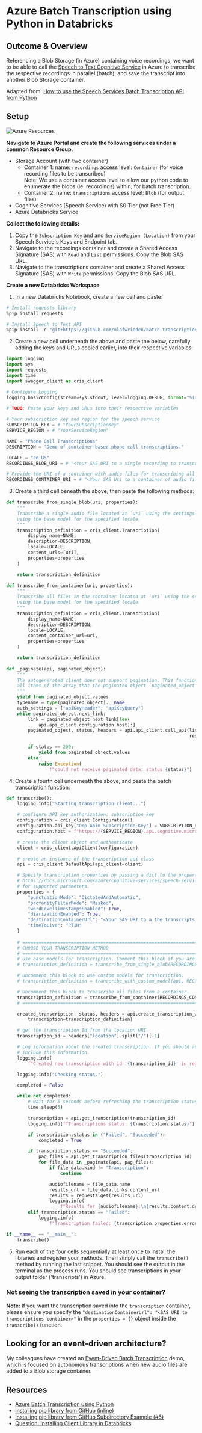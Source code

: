 # Azure Batch Transcription using Python in Databricks

## Outcome & Overview
Referencing a Blob Storage (in Azure) containing voice recordings, we want to be able to call the [Speech to Text Cognitive Service](https://azure.microsoft.com/en-us/services/cognitive-services/speech-to-text/) in Azure to transcribe the respective recordings in parallel (batch), and save the transcript into another Blob Storage container.

Adapted from: [How to use the Speech Services Batch Transcription API from Python](https://github.com/Azure-Samples/cognitive-services-speech-sdk/tree/master/samples/batch/python)

## Setup

![Azure Resources](https://i.imgur.com/juD5Z2g.png)

__Navigate to Azure Portal and create the following services under a common Resource Group.__
- Storage Account (with two container)
  - Container 1: name: `recordings` access level: `Container` (for voice recording files to be transcribed)  
    Note: We use a container access level to allow our python code to enumerate the blobs (ie. recordings) within; for batch transcription.
  - Container 2: name: `transcriptions` access level: `Blob` (for output files)
- Cognitive Services (Speech Service) with S0 Tier (not Free Tier)
- Azure Databricks Service

__Collect the following details:__
1. Copy the `Subscription Key` and and `ServiceRegion (Location)` from your Speech Service's Keys and Endpoint tab.
2. Navigate to the recordings container and create a Shared Access Signature (SAS) with `Read` and `List` permissions. Copy the Blob SAS URL.
3. Navigate to the transcriptions container and create a Shared Access Signature (SAS) with `Write` permissions. Copy the Blob SAS URL.

__Create a new Databricks Workspace__
1. In a new Databricks Notebook, create a new cell and paste:
```python
# Install requests library
%pip install requests

# Install Speech to Text API
%pip install -e "git+https://github.com/olafwrieden/batch-transcription-python-azure-databricks/#egg=swagger-client&subdirectory=python-client"
```

2. Create a new cell underneath the above and paste the below, carefully adding the keys and URLs copied earlier, into their respective variables:
```python
import logging
import sys
import requests
import time
import swagger_client as cris_client

# Configure Logging
logging.basicConfig(stream=sys.stdout, level=logging.DEBUG, format="%(asctime)s %(message)s", datefmt="%d/%m/%Y %I:%M:%S %p %Z")

# TODO: Paste your keys and URLs into their respective variables

# Your subscription key and region for the speech service
SUBSCRIPTION_KEY = # "YourSubscriptionKey"
SERVICE_REGION = # "YourServiceRegion"

NAME = "Phone Call Transcriptions"
DESCRIPTION = "Demo of container-based phone call transcriptions."

LOCALE = "en-US"
RECORDINGS_BLOB_URI = # "<Your SAS URI to a single recording to transcribe (not container)>"

# Provide the URI of a container with audio files for transcribing all of them with a single request
RECORDINGS_CONTAINER_URI = # "<Your SAS Uri to a container of audio files>"
```

3. Create a third cell beneath the above, then paste the following methods:
```python
def transcribe_from_single_blob(uri, properties):
    """
    Transcribe a single audio file located at `uri` using the settings specified in `properties`
    using the base model for the specified locale.
    """
    transcription_definition = cris_client.Transcription(
        display_name=NAME,
        description=DESCRIPTION,
        locale=LOCALE,
        content_urls=[uri],
        properties=properties
    )

    return transcription_definition

def transcribe_from_container(uri, properties):
    """
    Transcribe all files in the container located at `uri` using the settings specified in `properties`
    using the base model for the specified locale.
    """
    transcription_definition = cris_client.Transcription(
        display_name=NAME,
        description=DESCRIPTION,
        locale=LOCALE,
        content_container_url=uri,
        properties=properties
    )

    return transcription_definition
    
def _paginate(api, paginated_object):
    """
    The autogenerated client does not support pagination. This function returns a generator over
    all items of the array that the paginated object `paginated_object` is part of.
    """
    yield from paginated_object.values
    typename = type(paginated_object).__name__
    auth_settings = ["apiKeyHeader", "apiKeyQuery"]
    while paginated_object.next_link:
        link = paginated_object.next_link[len(
            api.api_client.configuration.host):]
        paginated_object, status, headers = api.api_client.call_api(link, "GET",
                                                                    response_type=typename, auth_settings=auth_settings)

        if status == 200:
            yield from paginated_object.values
        else:
            raise Exception(
                f"could not receive paginated data: status {status}")
```

4. Create a fourth cell underneath the above, and paste the batch transcription function:
```python
def transcribe():
    logging.info("Starting transcription client...")

    # configure API key authorization: subscription_key
    configuration = cris_client.Configuration()
    configuration.api_key["Ocp-Apim-Subscription-Key"] = SUBSCRIPTION_KEY
    configuration.host = f"https://{SERVICE_REGION}.api.cognitive.microsoft.com/speechtotext/v3.0"

    # create the client object and authenticate
    client = cris_client.ApiClient(configuration)

    # create an instance of the transcription api class
    api = cris_client.DefaultApi(api_client=client)

    # Specify transcription properties by passing a dict to the properties parameter. See
    # https://docs.microsoft.com/azure/cognitive-services/speech-service/batch-transcription#configuration-properties
    # for supported parameters.
    properties = {
        "punctuationMode": "DictatedAndAutomatic",
        "profanityFilterMode": "Masked",
        "wordLevelTimestampsEnabled": True,
        "diarizationEnabled": True,
        "destinationContainerUrl": "<Your SAS URI to a the transcripts container where outputs are to be saved>", # TODO: Supply SAS URI
        "timeToLive": "PT1H"
    }
    
    # =========================================================================================
    # CHOOSE YOUR TRANSCRIPTION METHOD
    # =========================================================================================
    # Use base models for transcription. Comment this block if you are using a custom model.
    # transcription_definition = transcribe_from_single_blob(RECORDINGS_BLOB_URI, properties)

    # Uncomment this block to use custom models for transcription.
    # transcription_definition = transcribe_with_custom_model(api, RECORDINGS_BLOB_URI, properties)

    # Uncomment this block to transcribe all files from a container.
    transcription_definition = transcribe_from_container(RECORDINGS_CONTAINER_URI, properties)
    # =========================================================================================

    created_transcription, status, headers = api.create_transcription_with_http_info(
        transcription=transcription_definition)

    # get the transcription Id from the location URI
    transcription_id = headers["location"].split("/")[-1]

    # Log information about the created transcription. If you should ask for support, please
    # include this information.
    logging.info(
        f"Created new transcription with id '{transcription_id}' in region {SERVICE_REGION}")

    logging.info("Checking status.")

    completed = False

    while not completed:
        # wait for 5 seconds before refreshing the transcription status
        time.sleep(5)

        transcription = api.get_transcription(transcription_id)
        logging.info(f"Transcriptions status: {transcription.status}")

        if transcription.status in ("Failed", "Succeeded"):
            completed = True

        if transcription.status == "Succeeded":
            pag_files = api.get_transcription_files(transcription_id)
            for file_data in _paginate(api, pag_files):
                if file_data.kind != "Transcription":
                    continue

                audiofilename = file_data.name
                results_url = file_data.links.content_url
                results = requests.get(results_url)
                logging.info(
                    f"Results for {audiofilename}:\n{results.content.decode('utf-8')}")
        elif transcription.status == "Failed":
            logging.info(
                f"Transcription failed: {transcription.properties.error.message}")

if __name__ == "__main__":
    transcribe()
```

5. Run each of the four cells sequentially at least once to install the libraries and register your methods. Then simply call the `transcribe()` method by running the last snippet. You should see the output in the terminal as the process runs. You should see transcriptions in your output folder ('transcripts') in Azure.

### Not seeing the transcription saved in your container?
__Note:__ If you want the transcription saved into the `transcription` container, please ensure you specify the `"destinationContainerUrl": "<SAS URI to transcriptions container>"` in the `properties = {}` object inside the `transcribe()` function.

## Looking for an event-driven architecture?
My colleagues have created an [Event-Driven Batch Transcription](https://github.com/timleyden/speechtotextdemo) demo, which is focused on autonomous transcriptions when new audio files are added to a Blob storage container.

## Resources

- [Azure Batch Transcription using Python](https://github.com/Azure-Samples/cognitive-services-speech-sdk/tree/master/samples/batch/python)
- [Installing pip library from GitHub (inline)](https://docs.databricks.com/libraries/notebooks-python-libraries.html#pip-install-vcs)
- [Installing pip library from GitHub Subdirectory Example (#6)](https://pip.pypa.io/en/stable/reference/pip_install/#examples)
- [Question: Installing Client Library in Databricks](https://forums.databricks.com/questions/39492/install-api-client-library-in-databricks.html)
